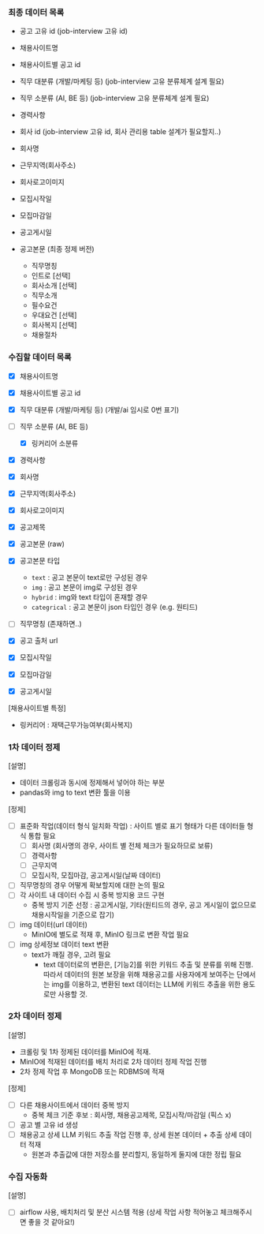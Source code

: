 
### 최종 데이터 목록
- 공고 고유 id (job-interview 고유 id)
- 채용사이트명 
- 채용사이트별 공고 id 
- 직무 대분류 (개발/마케팅 등) (job-interview 고유 분류체계 설계 필요)
- 직무 소분류 (AI, BE 등) (job-interview 고유 분류체계 설계 필요)
- 경력사항

- 회사 id (job-interview 고유 id, 회사 관리용 table 설계가 필요할지..)
- 회사명    
- 근무지역(회사주소)
- 회사로고이미지

- 모집시작일
- 모집마감일
- 공고게시일

- 공고본문 (최종 정제 버전)
  - 직무명칭
  - 인트로 [선택]
  - 회사소개 [선택]
  - 직무소개
  - 필수요건
  - 우대요건 [선택]
  - 회사복지 [선택]
  - 채용절차 


### 수집할 데이터 목록
- [x] 채용사이트명 
- [x] 채용사이트별 공고 id 
- [x] 직무 대분류 (개발/마케팅 등) (개발/ai 임시로 0번 표기)
- [ ] 직무 소분류 (AI, BE 등)
    - [x] 링커리어 소분류 
- [x] 경력사항

- [x] 회사명    
- [x] 근무지역(회사주소)
- [x] 회사로고이미지

- [x] 공고제목
- [x] 공고본문 (raw)
- [x] 공고본문 타입
  - `text` : 공고 본문이 text로만 구성된 경우
  - `img` : 공고 본문이 img로 구성된 경우
  - `hybrid` : img와 text 타입이 혼재할 경우
  - `categrical` : 공고 본문이 json 타입인 경우 (e.g. 원티드)
- [ ] 직무명칭 (존재하면..)
- [x] 공고 출처 url

- [x] 모집시작일
- [x] 모집마감일
- [x] 공고게시일

[채용사이트별 특정]
- 링커리어 : 재택근무가능여부(회사복지)


### 1차 데이터 정제
[설명]
- 데이터 크롤링과 동시에 정제해서 넣어야 하는 부분
- pandas와 img to text 변환 툴을 이용
  
[정제]
- [ ] 표준화 작업(데이터 형식 일치화 작업) : 사이트 별로 표기 형태가 다른 데이터들 형식 통합 필요
  - [ ] 회사명 (회사명의 경우, 사이트 별 전체 체크가 필요하므로 보류)
  - [ ] 경력사항
  - [ ] 근무지역
  - [ ] 모집시작, 모집마감, 공고게시일(날짜 데이터)
- [ ] 직무명칭의 경우 어떻게 확보할지에 대한 논의 필요
- [ ] 각 사이트 내 데이터 수집 시 중복 방지용 코드 구현
  - 중복 방지 기준 선정 : 공고게시일, 기타(원티드의 경우, 공고 게시일이 없으므로 채용시작일을 기준으로 잡기)
- [ ] img 데이터(url 데이터)
  - MinIO에 별도로 적재 후, MinIO 링크로 변환 작업 필요
- [ ] img 상세정보 데이터 text 변환
  - text가 깨질 경우, 고려 필요
    - text 데이터로의 변환은, [기능2]를 위한 키워드 추출 및 분류를 위해 진행. 따라서 데이터의 원본 보장을 위해 채용공고를 사용자에게 보여주는 단에서는 img를 이용하고, 변환된 text 데이터는 LLM에 키워드 추출을 위한 용도로만 사용할 것.


### 2차 데이터 정제
[설명]
- 크롤링 및 1차 정제된 데이터를 MinIO에 적재. 
- MinIO에 적재된 데이터를 배치 처리로 2차 데이터 정제 작업 진행
- 2차 정제 작업 후 MongoDB 또는 RDBMS에 적재
  
[정제]
- [ ] 다른 채용사이트에서 데이터 중복 방지
  - 중복 체크 기준 후보 : 회사명, 채용공고제목, 모집시작/마감일 (픽스 x)
- [ ] 공고 별 고유 id 생성
- [ ] 채용공고 상세 LLM 키워드 추출 작업 진행 후, 상세 원본 데이터 + 추출 상세 데이터 적재
  - 원본과 추출값에 대한 저장소를 분리할지, 동일하게 둘지에 대한 정립 필요


### 수집 자동화
[설명]
- [ ] airflow 사용, 배치처리 및 분산 시스템 적용 (상세 작업 사항 적어놓고 체크해주시면 좋을 것 같아요!)
